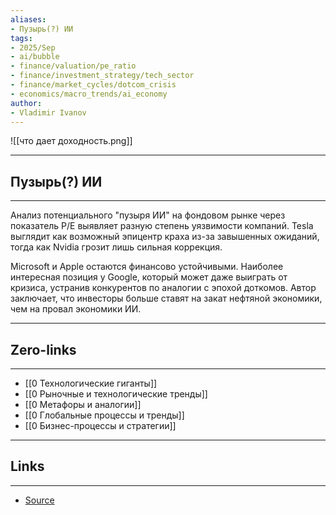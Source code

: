 ```yaml
---
aliases: 
- Пузырь(?) ИИ
tags:
- 2025/Sep
- ai/bubble
- finance/valuation/pe_ratio
- finance/investment_strategy/tech_sector
- finance/market_cycles/dotcom_crisis
- economics/macro_trends/ai_economy
author:
- Vladimir Ivanov
---
```

![[что дает доходность.png]]

-----
##  Пузырь(?) ИИ
-----
Анализ потенциального "пузыря ИИ" на фондовом рынке через показатель P/E выявляет разную степень уязвимости компаний. Tesla выглядит как возможный эпицентр краха из-за завышенных ожиданий, тогда как Nvidia грозит лишь сильная коррекция. 

Microsoft и Apple остаются финансово устойчивыми. Наиболее интересная позиция у Google, который может даже выиграть от кризиса, устранив конкурентов по аналогии с эпохой доткомов. Автор заключает, что инвесторы больше ставят на закат нефтяной экономики, чем на провал экономики ИИ.

---
## Zero-links
---
- [[0 Технологические гиганты]]
- [[0 Рыночные и технологические тренды]]
- [[0 Метафоры и аналогии]]
- [[0 Глобальные процессы и тренды]]
- [[0 Бизнес-процессы и стратегии]]

---
## Links
---
- [Source](https://t.me/turboproject/2096)